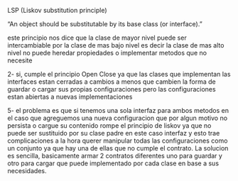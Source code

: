 LSP (Liskov substitution principle)

“An object should be substitutable by its base class (or interface).”

este principio nos dice que la clase de mayor nivel puede ser intercambiable por la clase de mas bajo nivel es decir la clase de mas alto nivel no puede heredar propiedades o implementar metodos que no necesite


2- si, cumple el principio Open Close ya que las clases que implementan las interfaces estan cerradas a cambios a menos que cambien la forma de guardar o cargar sus propias configuraciones pero las configuraciones estan abiertas a nuevas implementaciones 

5- el problema es que si tenemos una sola interfaz para ambos metodos en el caso que agreguemos una nueva configuracion que por algun motivo no persista o cargue su contenido rompe el principio de liskov ya que no puede ser sustituido por su clase padre en este caso interfaz y esto trae complicaciones a la hora querer manipular todas las configuraciones como un conjunto ya que hay una de ellas que no cumple el contrato. La solucion es sencilla, basicamente armar 2 contratos diferentes uno para guardar y otro para cargar que puede implementado por cada clase en base a sus necesidades. 